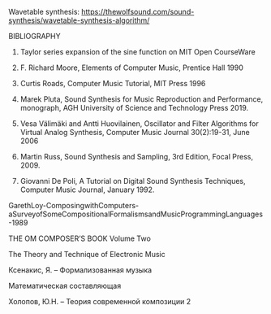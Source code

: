 Wavetable synthesis: https://thewolfsound.com/sound-synthesis/wavetable-synthesis-algorithm/

BIBLIOGRAPHY

1. Taylor series expansion of the sine function on MIT Open CourseWare

2. F. Richard Moore, Elements of Computer Music, Prentice Hall 1990

3. Curtis Roads, Computer Music Tutorial, MIT Press 1996

4. Marek Pluta, Sound Synthesis for Music Reproduction and Performance, monograph, AGH University of Science and Technology Press 2019.

5. Vesa Välimäki and Antti Huovilainen, Oscillator and Filter Algorithms for Virtual Analog Synthesis, Computer Music Journal 30(2):19-31, June 2006

6. Martin Russ, Sound Synthesis and Sampling, 3rd Edition, Focal Press, 2009.

7. Giovanni De Poli, A Tutorial on Digital Sound Synthesis Techniques, Computer Music Journal, January 1992.

GarethLoy-ComposingwithComputers-aSurveyofSomeCompositionalFormalismsandMusicProgrammingLanguages-1989

THE OM COMPOSER’S BOOK Volume Two

The Theory and Technique of Electronic Music

Ксенакис, Я. – Формализованная музыка

Математическая составляющая

Холопов, Ю.Н. – Теория современной композиции 2
